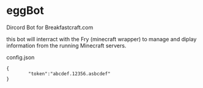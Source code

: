 # eggBot
Dircord Bot for Breakfastcraft.com

this bot will interract with the Fry (minecraft wrapper) to manage and diplay information from the running Minecraft servers. 


config.json 

```
{
        "token":"abcdef.12356.asbcdef"          
}
```
